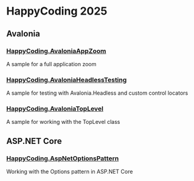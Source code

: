 # HappyCoding 2025
## Avalonia
### [HappyCoding.AvaloniaAppZoom](HappyCoding.AvaloniaAppZoom)
A sample for a full application zoom

### [HappyCoding.AvaloniaHeadlessTesting](HappyCoding.AvaloniaHeadlessTesting)
A sample for testing with Avalonia.Headless and custom control locators

### [HappyCoding.AvaloniaTopLevel](HappyCoding.AvaloniaTopLevel)
A sample for working with the TopLevel class

## ASP.NET Core
### [HappyCoding.AspNetOptionsPattern](HappyCoding.AspNetOptionsPattern)
Working with the Options pattern in ASP.NET Core